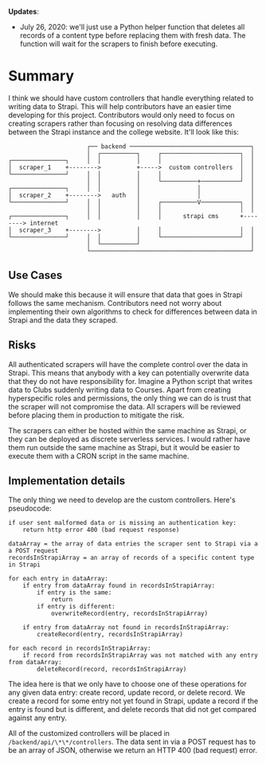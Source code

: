 **Updates**:

- July 26, 2020: we'll just use a Python helper function that deletes all records of a content type before replacing them with fresh data. The function will wait for the scrapers to finish before executing.

# Summary

I think we should have custom controllers that handle everything related to writing data to Strapi. This will help contributors have an easier time developing for this project. Contributors would only need to focus on creating scrapers rather than focusing on resolving data differences between the Strapi instance and the college website. It'll look like this:

```
                      ┌── backend ──────────────────────────────────┐
                      │  ┌──────────┐     ┌──────────────────────┐  │
┌───────────────┐     │  │          │     │                      │  │
│  scraper_1    +-------->          +----->  custom controllers  │  │
└───────────────┘     │  │          │     │                      │  │
                      │  │          │     └──────────+───────────┘  │
┌───────────────┐     │  │          │                │              │
│  scraper_2    +-------->   auth   │                │              │
└───────────────┘     │  │          │     ┌──────────V───────────┐  │
                      │  │          │     │                      │  │
┌───────────────┐     │  │          │     │      strapi cms      +--------> internet
│  scraper_3    +-------->          │     │                      │  │
└───────────────┘     │  │          │     └──────────────────────┘  │
                      │  └──────────┘                               │
                      └─────────────────────────────────────────────┘
```

## Use Cases

We should make this because it will ensure that data that goes in Strapi follows the same mechanism. Contributors need not worry about implementing their own algorithms to check for differences between data in Strapi and the data they scraped.

## Risks

All authenticated scrapers will have the complete control over the data in Strapi. This means that anybody with a key can potentially overwrite data that they do not have responsibility for. Imagine a Python script that writes data to Clubs suddenly writing data to Courses. Apart from creating hyperspecific roles and permissions, the only thing we can do is trust that the scraper will not compromise the data. All scrapers will be reviewed before placing them in production to mitigate the risk.

The scrapers can either be hosted within the same machine as Strapi, or they can be deployed as discrete serverless services. I would rather have them run outside the same machine as Strapi, but it would be easier to execute them with a CRON script in the same machine.

## Implementation details

The only thing we need to develop are the custom controllers. Here's pseudocode:

```
if user sent malformed data or is missing an authentication key:
    return http error 400 (bad request response)

dataArray = the array of data entries the scraper sent to Strapi via a a POST request
recordsInStrapiArray = an array of records of a specific content type in Strapi

for each entry in dataArray:
    if entry from dataArray found in recordsInStrapiArray:
        if entry is the same:
            return
        if entry is different:
            overwriteRecord(entry, recordsInStrapiArray)

    if entry from dataArray not found in recordsInStrapiArray:
        createRecord(entry, recordsInStrapiArray)

for each record in recordsInStrapiArray:
    if record from recordsInStrapiArray was not matched with any entry from dataArray:
        deleteRecord(record, recordsInStrapiArray)
```

The idea here is that we only have to choose one of these operations for any given data entry: create record, update record, or delete record. We create a record for some entry not yet found in Strapi, update a record if the entry is found but is different, and delete records that did not get compared against any entry.

All of the customized controllers will be placed in `/backend/api/\*\*/controllers`. The data sent in via a POST request has to be an array of JSON, otherwise we return an HTTP 400 (bad request) error.
